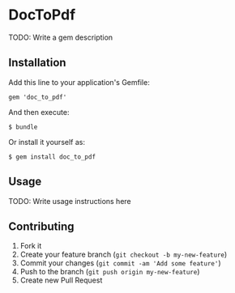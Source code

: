 # DocToPdf

TODO: Write a gem description

## Installation

Add this line to your application's Gemfile:

    gem 'doc_to_pdf'

And then execute:

    $ bundle

Or install it yourself as:

    $ gem install doc_to_pdf

## Usage

TODO: Write usage instructions here

## Contributing

1. Fork it
2. Create your feature branch (`git checkout -b my-new-feature`)
3. Commit your changes (`git commit -am 'Add some feature'`)
4. Push to the branch (`git push origin my-new-feature`)
5. Create new Pull Request
